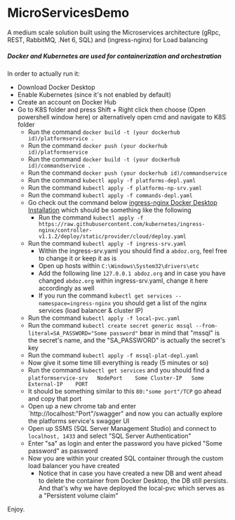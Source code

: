 # MicroServicesDemo
A medium scale solution built using the Microservices architecture (gRpc, REST, RabbitMQ, .Net 6, SQL) and (ingress-nginx) for Load balancing
##### Docker and Kubernetes are used for containerization and orchestration

In order to actually run it:
- Download Docker Desktop
- Enable Kubernetes (since it's not enabled by default)
- Create an account on Docker Hub
- Go to K8S folder and press Shift + Right click then choose (Open powershell window here) or alternatively open cmd and navigate to K8S folder
  - Run the command `docker build -t (your dockerhub id)/platformservice .`
  - Run the command `docker push (your dockerhub id)/platformservice`
  - Run the command `docker build -t (your dockerhub id)/commandservice .`
  - Run the command `docker push (your dockerhub id)/commandservice`
  - Run the command `kubectl apply -f platforms-depl.yaml`
  - Run the command `kubectl apply -f platforms-np-srv.yaml`
  - Run the command `kubectl apply -f commands-depl.yaml`
  - Go check out the command below [ingress-nginx Docker Desktop Installation](https://kubernetes.github.io/ingress-nginx/deploy/#quick-start) which should be something like the following
    - Run the command `kubectl apply -f https://raw.githubusercontent.com/kubernetes/ingress-nginx/controller-v1.1.2/deploy/static/provider/cloud/deploy.yaml`
  - Run the command `kubectl apply -f ingress-srv.yaml`
    - Within the ingress-srv.yaml you should find a `abdoz.org`, feel free to change it or keep it as is
    - Open up hosts within `C:\Windows\System32\drivers\etc`
    - Add the following line `127.0.0.1 abdoz.org` and in case you have changed `abdoz.org` within ingress-srv.yaml, change it here accordingly as well
    - If you run the command `kubectl get services --namespace=ingress-nginx` you should get a list of the nginx services (load balancer & cluster IP)
  - Run the command `kubectl apply -f local-pvc.yaml`
  - Run the command `kubectl create secret generic mssql --from-literal=SA_PASSWORD="Some password"` bear in mind that "mssql" is the secret's name, and the "SA_PASSWORD" is actually the secret's key
  - Run the command `kubectl apply -f mssql-plat-depl.yaml`
  - Now give it some time till everything is ready (5 minutes or so)
  - Run the command `kubectl get services` and you should find a `platformservice-srv   NodePort    Some Cluster-IP   Some External-IP    PORT`
  - It should be something similar to this `80:"some port"/TCP` go ahead and copy that port
  - Open up a new chrome tab and enter `http://localhost:"Port"/swagger" and now you can actually explore the platforms service's swagger UI
  - Open up SSMS (SQL Server Management Studio) and connect to `localhost, 1433` and select "SQL Server Authentication" 
  - Enter "sa" as login and enter the password you have picked "Some password" as password
  - Now you are within your created SQL container through the custom load balancer you have created
    - Notice that in case you have created a new DB and went ahead to delete the container from Docker Desktop, the DB still persists. And that's why we have deployed the local-pvc which serves as a "Persistent volume claim"

Enjoy.
